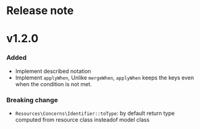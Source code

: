 Release note
============

# v1.2.0
### Added
- Implement described notation
- Implement `applyWhen`, Unlike `mergeWhen`, `applyWhen` keeps the keys even when the condition is not met.

### Breaking change
- `Resources\Concerns\Identifier::toType`: by default return type computed from resource class insteadof model class
